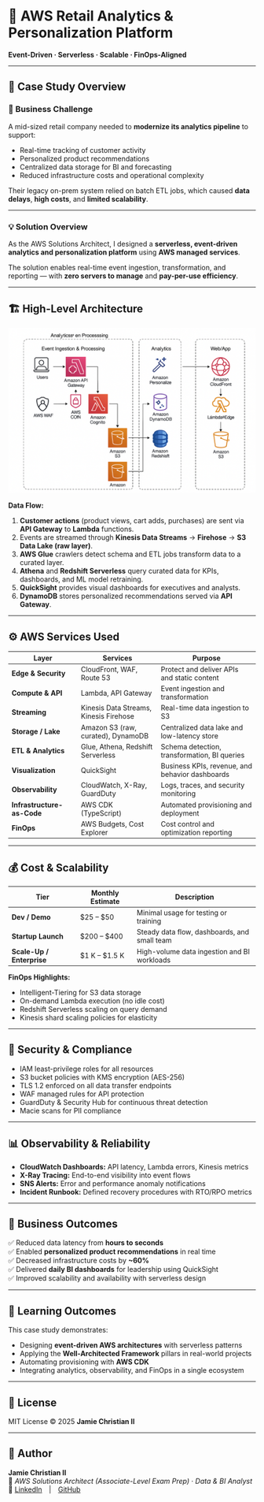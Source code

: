 # 🛒 AWS Retail Analytics & Personalization Platform  
**Event-Driven · Serverless · Scalable · FinOps-Aligned**

---

## 📖 Case Study Overview

### 🎯 Business Challenge  
A mid-sized retail company needed to **modernize its analytics pipeline** to support:
- Real-time tracking of customer activity  
- Personalized product recommendations  
- Centralized data storage for BI and forecasting  
- Reduced infrastructure costs and operational complexity  

Their legacy on-prem system relied on batch ETL jobs, which caused **data delays**, **high costs**, and **limited scalability**.  

---

### 💡 Solution Overview  
As the AWS Solutions Architect, I designed a **serverless, event-driven analytics and personalization platform** using **AWS managed services**.  

The solution enables real-time event ingestion, transformation, and reporting — with **zero servers to manage** and **pay-per-use efficiency**.  

---

## 🏗️ High-Level Architecture
![AWS Retail Analytics Architecture Diagram](docs/AWS_Retail_Analytics_Architecture_Diagram.png)

**Data Flow:**
1. **Customer actions** (product views, cart adds, purchases) are sent via **API Gateway** to **Lambda** functions.  
2. Events are streamed through **Kinesis Data Streams** → **Firehose** → **S3 Data Lake (raw layer)**.  
3. **AWS Glue** crawlers detect schema and ETL jobs transform data to a curated layer.  
4. **Athena** and **Redshift Serverless** query curated data for KPIs, dashboards, and ML model retraining.  
5. **QuickSight** provides visual dashboards for executives and analysts.  
6. **DynamoDB** stores personalized recommendations served via **API Gateway**.  

---

## ⚙️ AWS Services Used

| Layer | Services | Purpose |
|-------|-----------|----------|
| **Edge & Security** | CloudFront, WAF, Route 53 | Protect and deliver APIs and static content |
| **Compute & API** | Lambda, API Gateway | Event ingestion and transformation |
| **Streaming** | Kinesis Data Streams, Kinesis Firehose | Real-time data ingestion to S3 |
| **Storage / Lake** | Amazon S3 (raw, curated), DynamoDB | Centralized data lake and low-latency store |
| **ETL & Analytics** | Glue, Athena, Redshift Serverless | Schema detection, transformation, BI queries |
| **Visualization** | QuickSight | Business KPIs, revenue, and behavior dashboards |
| **Observability** | CloudWatch, X-Ray, GuardDuty | Logs, traces, and security monitoring |
| **Infrastructure-as-Code** | AWS CDK (TypeScript) | Automated provisioning and deployment |
| **FinOps** | AWS Budgets, Cost Explorer | Cost control and optimization reporting |

---

## 💰 Cost & Scalability
| Tier | Monthly Estimate | Description |
|------|------------------|--------------|
| **Dev / Demo** | $25 – $50 | Minimal usage for testing or training |
| **Startup Launch** | $200 – $400 | Steady data flow, dashboards, and small team |
| **Scale-Up / Enterprise** | $1 K – $1.5 K | High-volume data ingestion and BI workloads |

**FinOps Highlights:**
- Intelligent-Tiering for S3 data storage  
- On-demand Lambda execution (no idle cost)  
- Redshift Serverless scaling on query demand  
- Kinesis shard scaling policies for elasticity  

---

## 🔐 Security & Compliance
- IAM least-privilege roles for all resources  
- S3 bucket policies with KMS encryption (AES-256)  
- TLS 1.2 enforced on all data transfer endpoints  
- WAF managed rules for API protection  
- GuardDuty & Security Hub for continuous threat detection  
- Macie scans for PII compliance  

---

## 📊 Observability & Reliability
- **CloudWatch Dashboards:** API latency, Lambda errors, Kinesis metrics  
- **X-Ray Tracing:** End-to-end visibility into event flows  
- **SNS Alerts:** Error and performance anomaly notifications  
- **Incident Runbook:** Defined recovery procedures with RTO/RPO metrics  

---

## 🧠 Business Outcomes
✅ Reduced data latency from **hours to seconds**  
✅ Enabled **personalized product recommendations** in real time  
✅ Decreased infrastructure costs by **~60%**  
✅ Delivered **daily BI dashboards** for leadership using QuickSight  
✅ Improved scalability and availability with serverless design  

---

## 🧩 Learning Outcomes
This case study demonstrates:
- Designing **event-driven AWS architectures** with serverless patterns  
- Applying the **Well-Architected Framework** pillars in real-world projects  
- Automating provisioning with **AWS CDK**  
- Integrating analytics, observability, and FinOps in a single ecosystem  

---

## 🪪 License
MIT License © 2025 **Jamie Christian II**

---

## 👤 Author
**Jamie Christian II**  
🧭 *AWS Solutions Architect (Associate-Level Exam Prep)* · *Data & BI Analyst*  
🔗 [LinkedIn](https://www.linkedin.com/in/jamiechristian22) | [GitHub](https://github.com/JamieChristian22)
